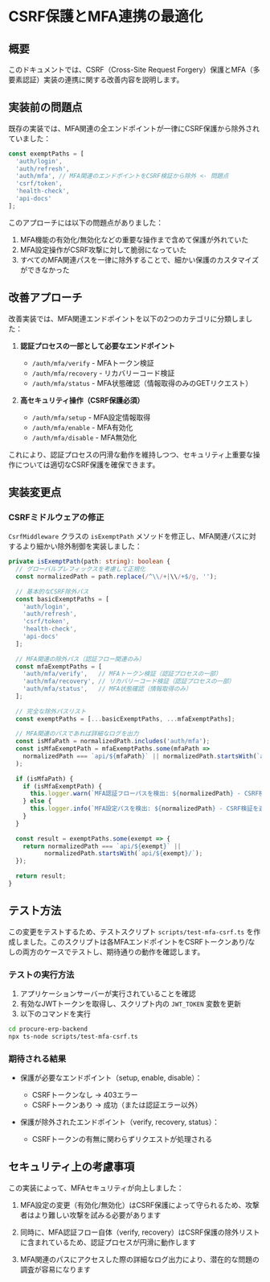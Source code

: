 # CSRF保護とMFA連携の最適化

## 概要

このドキュメントでは、CSRF（Cross-Site Request Forgery）保護とMFA（多要素認証）実装の連携に関する改善内容を説明します。

## 実装前の問題点

既存の実装では、MFA関連の全エンドポイントが一律にCSRF保護から除外されていました：

```typescript
const exemptPaths = [
  'auth/login',
  'auth/refresh', 
  'auth/mfa', // MFA関連のエンドポイントをCSRF検証から除外 <- 問題点
  'csrf/token',
  'health-check',
  'api-docs'
];
```

このアプローチには以下の問題点がありました：

1. MFA機能の有効化/無効化などの重要な操作まで含めて保護が外れていた
2. MFA設定操作がCSRF攻撃に対して脆弱になっていた
3. すべてのMFA関連パスを一律に除外することで、細かい保護のカスタマイズができなかった

## 改善アプローチ

改善実装では、MFA関連エンドポイントを以下の2つのカテゴリに分類しました：

1. **認証プロセスの一部として必要なエンドポイント**
   - `/auth/mfa/verify` - MFAトークン検証
   - `/auth/mfa/recovery` - リカバリーコード検証
   - `/auth/mfa/status` - MFA状態確認（情報取得のみのGETリクエスト）

2. **高セキュリティ操作（CSRF保護必須）**
   - `/auth/mfa/setup` - MFA設定情報取得
   - `/auth/mfa/enable` - MFA有効化
   - `/auth/mfa/disable` - MFA無効化

これにより、認証プロセスの円滑な動作を維持しつつ、セキュリティ上重要な操作については適切なCSRF保護を確保できます。

## 実装変更点

### CSRFミドルウェアの修正

`CsrfMiddleware` クラスの `isExemptPath` メソッドを修正し、MFA関連パスに対するより細かい除外制御を実装しました：

```typescript
private isExemptPath(path: string): boolean {
  // グローバルプレフィックスを考慮して正規化
  const normalizedPath = path.replace(/^\\/+|\\/+$/g, '');
  
  // 基本的なCSRF除外パス
  const basicExemptPaths = [
    'auth/login',
    'auth/refresh', 
    'csrf/token',
    'health-check',
    'api-docs'
  ];
  
  // MFA関連の除外パス（認証フロー関連のみ）
  const mfaExemptPaths = [
    'auth/mfa/verify',   // MFAトークン検証（認証プロセスの一部）
    'auth/mfa/recovery', // リカバリーコード検証（認証プロセスの一部）
    'auth/mfa/status',   // MFA状態確認（情報取得のみ）
  ];
  
  // 完全な除外パスリスト
  const exemptPaths = [...basicExemptPaths, ...mfaExemptPaths];
  
  // MFA関連のパスであれば詳細なログを出力
  const isMfaPath = normalizedPath.includes('auth/mfa');
  const isMfaExemptPath = mfaExemptPaths.some(mfaPath => 
    normalizedPath === `api/${mfaPath}` || normalizedPath.startsWith(`api/${mfaPath}/`)
  );
  
  if (isMfaPath) {
    if (isMfaExemptPath) {
      this.logger.warn(`MFA認証フローパスを検出: ${normalizedPath} - CSRF検証から除外します`);
    } else {
      this.logger.info(`MFA設定パスを検出: ${normalizedPath} - CSRF検証を適用します`);
    }
  }
  
  const result = exemptPaths.some(exempt => {
    return normalizedPath === `api/${exempt}` || 
          normalizedPath.startsWith(`api/${exempt}/`);
  });
  
  return result;
}
```

## テスト方法

この変更をテストするため、テストスクリプト `scripts/test-mfa-csrf.ts` を作成しました。このスクリプトは各MFAエンドポイントをCSRFトークンあり/なしの両方のケースでテストし、期待通りの動作を確認します。

### テストの実行方法

1. アプリケーションサーバーが実行されていることを確認
2. 有効なJWTトークンを取得し、スクリプト内の `JWT_TOKEN` 変数を更新
3. 以下のコマンドを実行

```bash
cd procure-erp-backend
npx ts-node scripts/test-mfa-csrf.ts
```

### 期待される結果

- 保護が必要なエンドポイント（setup, enable, disable）：
  - CSRFトークンなし → 403エラー
  - CSRFトークンあり → 成功（または認証エラー以外）

- 保護が除外されたエンドポイント（verify, recovery, status）：
  - CSRFトークンの有無に関わらずリクエストが処理される

## セキュリティ上の考慮事項

この実装によって、MFAセキュリティが向上しました：

1. MFA設定の変更（有効化/無効化）はCSRF保護によって守られるため、攻撃者はより難しい攻撃を試みる必要があります

2. 同時に、MFA認証フロー自体（verify, recovery）はCSRF保護の除外リストに含まれているため、認証プロセスが円滑に動作します

3. MFA関連のパスにアクセスした際の詳細なログ出力により、潜在的な問題の調査が容易になります
